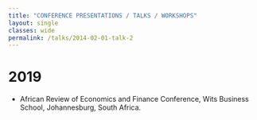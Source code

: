 ```yaml
---
title: "CONFERENCE PRESENTATIONS / TALKS / WORKSHOPS"
layout: single
classes: wide
permalink: /talks/2014-02-01-talk-2
---
```


# 2019
- African Review of Economics and Finance Conference, Wits Business School, Johannesburg, South Africa.


